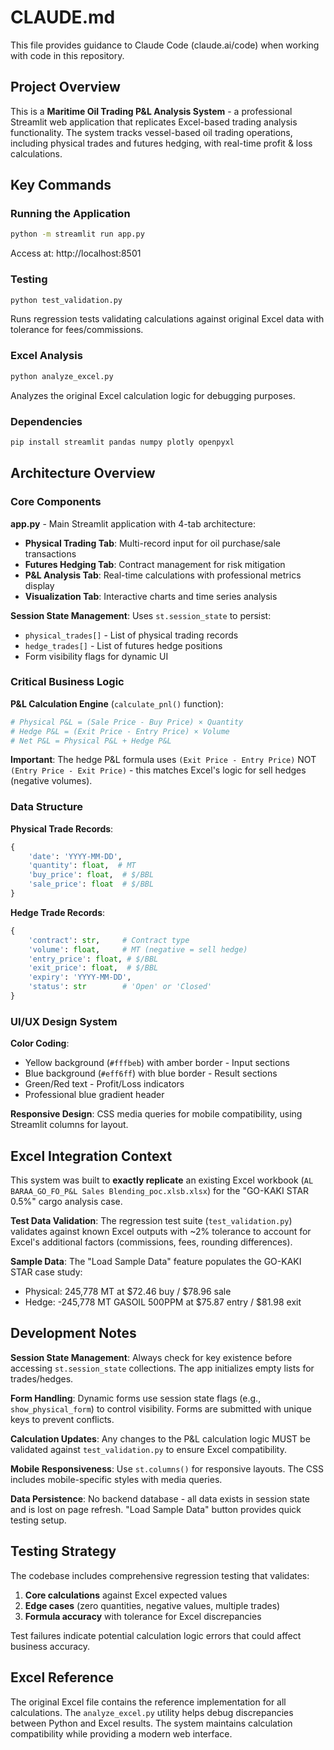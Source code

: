# CLAUDE.md

This file provides guidance to Claude Code (claude.ai/code) when working with code in this repository.

## Project Overview

This is a **Maritime Oil Trading P&L Analysis System** - a professional Streamlit web application that replicates Excel-based trading analysis functionality. The system tracks vessel-based oil trading operations, including physical trades and futures hedging, with real-time profit & loss calculations.

## Key Commands

### Running the Application
```bash
python -m streamlit run app.py
```
Access at: http://localhost:8501

### Testing
```bash
python test_validation.py
```
Runs regression tests validating calculations against original Excel data with tolerance for fees/commissions.

### Excel Analysis
```bash
python analyze_excel.py
```
Analyzes the original Excel calculation logic for debugging purposes.

### Dependencies
```bash
pip install streamlit pandas numpy plotly openpyxl
```

## Architecture Overview

### Core Components

**app.py** - Main Streamlit application with 4-tab architecture:
- **Physical Trading Tab**: Multi-record input for oil purchase/sale transactions
- **Futures Hedging Tab**: Contract management for risk mitigation 
- **P&L Analysis Tab**: Real-time calculations with professional metrics display
- **Visualization Tab**: Interactive charts and time series analysis

**Session State Management**: Uses `st.session_state` to persist:
- `physical_trades[]` - List of physical trading records
- `hedge_trades[]` - List of futures hedge positions
- Form visibility flags for dynamic UI

### Critical Business Logic

**P&L Calculation Engine** (`calculate_pnl()` function):
```python
# Physical P&L = (Sale Price - Buy Price) × Quantity
# Hedge P&L = (Exit Price - Entry Price) × Volume  
# Net P&L = Physical P&L + Hedge P&L
```

**Important**: The hedge P&L formula uses `(Exit Price - Entry Price)` NOT `(Entry Price - Exit Price)` - this matches Excel's logic for sell hedges (negative volumes).

### Data Structure

**Physical Trade Records**:
```python
{
    'date': 'YYYY-MM-DD',
    'quantity': float,  # MT
    'buy_price': float,  # $/BBL
    'sale_price': float  # $/BBL
}
```

**Hedge Trade Records**:
```python
{
    'contract': str,     # Contract type
    'volume': float,     # MT (negative = sell hedge)
    'entry_price': float, # $/BBL
    'exit_price': float,  # $/BBL
    'expiry': 'YYYY-MM-DD',
    'status': str        # 'Open' or 'Closed'
}
```

### UI/UX Design System

**Color Coding**:
- Yellow background (`#fffbeb`) with amber border - Input sections
- Blue background (`#eff6ff`) with blue border - Result sections  
- Green/Red text - Profit/Loss indicators
- Professional blue gradient header

**Responsive Design**: CSS media queries for mobile compatibility, using Streamlit columns for layout.

## Excel Integration Context

This system was built to **exactly replicate** an existing Excel workbook (`AL BARAA_GO_FO_P&L Sales Blending_poc.xlsb.xlsx`) for the "GO-KAKI STAR 0.5%" cargo analysis case. 

**Test Data Validation**: The regression test suite (`test_validation.py`) validates against known Excel outputs with ~2% tolerance to account for Excel's additional factors (commissions, fees, rounding differences).

**Sample Data**: The "Load Sample Data" feature populates the GO-KAKI STAR case study:
- Physical: 245,778 MT at $72.46 buy / $78.96 sale
- Hedge: -245,778 MT GASOIL 500PPM at $75.87 entry / $81.98 exit

## Development Notes

**Session State Management**: Always check for key existence before accessing `st.session_state` collections. The app initializes empty lists for trades/hedges.

**Form Handling**: Dynamic forms use session state flags (e.g., `show_physical_form`) to control visibility. Forms are submitted with unique keys to prevent conflicts.

**Calculation Updates**: Any changes to the P&L calculation logic MUST be validated against `test_validation.py` to ensure Excel compatibility.

**Mobile Responsiveness**: Use `st.columns()` for responsive layouts. The CSS includes mobile-specific styles with media queries.

**Data Persistence**: No backend database - all data exists in session state and is lost on page refresh. "Load Sample Data" button provides quick testing setup.

## Testing Strategy

The codebase includes comprehensive regression testing that validates:
1. **Core calculations** against Excel expected values
2. **Edge cases** (zero quantities, negative values, multiple trades)
3. **Formula accuracy** with tolerance for Excel discrepancies

Test failures indicate potential calculation logic errors that could affect business accuracy.

## Excel Reference

The original Excel file contains the reference implementation for all calculations. The `analyze_excel.py` utility helps debug discrepancies between Python and Excel results. The system maintains calculation compatibility while providing a modern web interface.